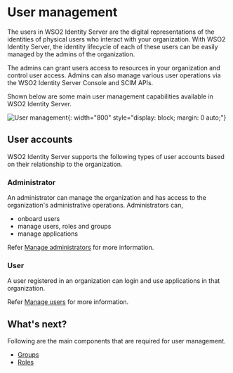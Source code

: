 # User management

The users in WSO2 Identity Server are the digital representations of the identities of physical users who interact with your
organization. With WSO2 Identity Server, the identity lifecycle of each of these users can be easily managed by the admins of the
organization.

The admins can grant users access to resources in your organization and control user access. Admins can also manage various user operations via the WSO2 Identity Server Console and SCIM APIs.

Shown below are some main user management capabilities available in WSO2 Identity Server.

![User management]({{base_path}}/assets/img/guides/users/user-management-overview.png){: width="800" style="display: block; margin: 0 auto;"}

## User accounts

WSO2 Identity Server supports the following types of user accounts based on their relationship to the organization.

### Administrator

An administrator can manage the organization and has access to the organization's administrative operations. Administrators can,

* onboard users
* manage users, roles and groups
* manage applications

Refer [Manage administrators]({{base_path}}/guides/users/manage-administrators/) for more information.

### User

A user registered in an organization can login and use applications in that organization.

Refer [Manage users]({{base_path}}/guides/users/manage-users/) for more information.

## What's next?

Following are the main components that are required for user management.

- [Groups]({{base_path}}/guides/users/manage-groups/)
- [Roles]({{base_path}}/references/user-management/user-roles/)
